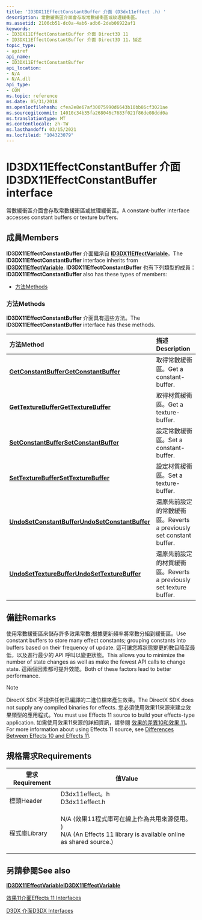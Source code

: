 ```yaml
---
title: 'ID3DX11EffectConstantBuffer 介面 (D3dx11effect .h) '
description: 常數緩衝區介面會存取常數緩衝區或紋理緩衝區。
ms.assetid: 2106cb51-dc0a-4ab6-adb6-2deb06922af1
keywords:
- ID3DX11EffectConstantBuffer 介面 Direct3D 11
- ID3DX11EffectConstantBuffer 介面 Direct3D 11，描述
topic_type:
- apiref
api_name:
- ID3DX11EffectConstantBuffer
api_location:
- N/A
- N/A.dll
api_type:
- COM
ms.topic: reference
ms.date: 05/31/2018
ms.openlocfilehash: cfea2e8e67af30075990d6643b10bb86cf3021ae
ms.sourcegitcommit: 14010c34b35fa268046c7683f021f86de08ddd0a
ms.translationtype: MT
ms.contentlocale: zh-TW
ms.lasthandoff: 03/15/2021
ms.locfileid: "104323079"
---
```

# <a name="id3dx11effectconstantbuffer-interface"></a><span data-ttu-id="518dd-105">ID3DX11EffectConstantBuffer 介面</span><span class="sxs-lookup"><span data-stu-id="518dd-105">ID3DX11EffectConstantBuffer interface</span></span>

<span data-ttu-id="518dd-106">常數緩衝區介面會存取常數緩衝區或紋理緩衝區。</span><span class="sxs-lookup"><span data-stu-id="518dd-106">A constant-buffer interface accesses constant buffers or texture buffers.</span></span>

## <a name="members"></a><span data-ttu-id="518dd-107">成員</span><span class="sxs-lookup"><span data-stu-id="518dd-107">Members</span></span>

<span data-ttu-id="518dd-108">**ID3DX11EffectConstantBuffer** 介面繼承自 [**ID3DX11EffectVariable**](id3dx11effectvariable.md)。</span><span class="sxs-lookup"><span data-stu-id="518dd-108">The **ID3DX11EffectConstantBuffer** interface inherits from [**ID3DX11EffectVariable**](id3dx11effectvariable.md).</span></span> <span data-ttu-id="518dd-109">**ID3DX11EffectConstantBuffer** 也有下列類型的成員：</span><span class="sxs-lookup"><span data-stu-id="518dd-109">**ID3DX11EffectConstantBuffer** also has these types of members:</span></span>

-   [<span data-ttu-id="518dd-110">方法</span><span class="sxs-lookup"><span data-stu-id="518dd-110">Methods</span></span>](#methods)

### <a name="methods"></a><span data-ttu-id="518dd-111">方法</span><span class="sxs-lookup"><span data-stu-id="518dd-111">Methods</span></span>

<span data-ttu-id="518dd-112">**ID3DX11EffectConstantBuffer** 介面具有這些方法。</span><span class="sxs-lookup"><span data-stu-id="518dd-112">The **ID3DX11EffectConstantBuffer** interface has these methods.</span></span>



| <span data-ttu-id="518dd-113">方法</span><span class="sxs-lookup"><span data-stu-id="518dd-113">Method</span></span>                                                                             | <span data-ttu-id="518dd-114">描述</span><span class="sxs-lookup"><span data-stu-id="518dd-114">Description</span></span>                                          |
|:-----------------------------------------------------------------------------------|:-----------------------------------------------------|
| [<span data-ttu-id="518dd-115">**GetConstantBuffer**</span><span class="sxs-lookup"><span data-stu-id="518dd-115">**GetConstantBuffer**</span></span>](id3dx11effectconstantbuffer-getconstantbuffer.md)         | <span data-ttu-id="518dd-116">取得常數緩衝區。</span><span class="sxs-lookup"><span data-stu-id="518dd-116">Get a constant-buffer.</span></span><br/>                    |
| [<span data-ttu-id="518dd-117">**GetTextureBuffer**</span><span class="sxs-lookup"><span data-stu-id="518dd-117">**GetTextureBuffer**</span></span>](id3dx11effectconstantbuffer-gettexturebuffer.md)           | <span data-ttu-id="518dd-118">取得材質緩衝區。</span><span class="sxs-lookup"><span data-stu-id="518dd-118">Get a texture-buffer.</span></span><br/>                     |
| [<span data-ttu-id="518dd-119">**SetConstantBuffer**</span><span class="sxs-lookup"><span data-stu-id="518dd-119">**SetConstantBuffer**</span></span>](id3dx11effectconstantbuffer-setconstantbuffer.md)         | <span data-ttu-id="518dd-120">設定常數緩衝區。</span><span class="sxs-lookup"><span data-stu-id="518dd-120">Set a constant-buffer.</span></span><br/>                    |
| [<span data-ttu-id="518dd-121">**SetTextureBuffer**</span><span class="sxs-lookup"><span data-stu-id="518dd-121">**SetTextureBuffer**</span></span>](id3dx11effectconstantbuffer-settexturebuffer.md)           | <span data-ttu-id="518dd-122">設定材質緩衝區。</span><span class="sxs-lookup"><span data-stu-id="518dd-122">Set a texture-buffer.</span></span><br/>                     |
| [<span data-ttu-id="518dd-123">**UndoSetConstantBuffer**</span><span class="sxs-lookup"><span data-stu-id="518dd-123">**UndoSetConstantBuffer**</span></span>](id3dx11effectconstantbuffer-undosetconstantbuffer.md) | <span data-ttu-id="518dd-124">還原先前設定的常數緩衝區。</span><span class="sxs-lookup"><span data-stu-id="518dd-124">Reverts a previously set constant buffer.</span></span><br/> |
| [<span data-ttu-id="518dd-125">**UndoSetTextureBuffer**</span><span class="sxs-lookup"><span data-stu-id="518dd-125">**UndoSetTextureBuffer**</span></span>](id3dx11effectconstantbuffer-undosettexturebuffer.md)   | <span data-ttu-id="518dd-126">還原先前設定的材質緩衝區。</span><span class="sxs-lookup"><span data-stu-id="518dd-126">Reverts a previously set texture buffer.</span></span><br/>  |



 

## <a name="remarks"></a><span data-ttu-id="518dd-127">備註</span><span class="sxs-lookup"><span data-stu-id="518dd-127">Remarks</span></span>

<span data-ttu-id="518dd-128">使用常數緩衝區來儲存許多效果常數;根據更新頻率將常數分組到緩衝區。</span><span class="sxs-lookup"><span data-stu-id="518dd-128">Use constant buffers to store many effect constants; grouping constants into buffers based on their frequency of update.</span></span> <span data-ttu-id="518dd-129">這可讓您將狀態變更的數目降至最低，以及進行最少的 API 呼叫以變更狀態。</span><span class="sxs-lookup"><span data-stu-id="518dd-129">This allows you to minimize the number of state changes as well as make the fewest API calls to change state.</span></span> <span data-ttu-id="518dd-130">這兩個因素都可提升效能。</span><span class="sxs-lookup"><span data-stu-id="518dd-130">Both of these factors lead to better performance.</span></span>

> [!Note]  
> <span data-ttu-id="518dd-131">DirectX SDK 不提供任何已編譯的二進位檔來產生效果。</span><span class="sxs-lookup"><span data-stu-id="518dd-131">The DirectX SDK does not supply any compiled binaries for effects.</span></span> <span data-ttu-id="518dd-132">您必須使用效果11來源來建立效果類型的應用程式。</span><span class="sxs-lookup"><span data-stu-id="518dd-132">You must use Effects 11 source to build your effects-type application.</span></span> <span data-ttu-id="518dd-133">如需使用效果11來源的詳細資訊，請參閱 [效果的差異10和效果 11](d3d11-graphics-programming-guide-effects-differences.md)。</span><span class="sxs-lookup"><span data-stu-id="518dd-133">For more information about using Effects 11 source, see [Differences Between Effects 10 and Effects 11](d3d11-graphics-programming-guide-effects-differences.md).</span></span>

 

## <a name="requirements"></a><span data-ttu-id="518dd-134">規格需求</span><span class="sxs-lookup"><span data-stu-id="518dd-134">Requirements</span></span>



| <span data-ttu-id="518dd-135">需求</span><span class="sxs-lookup"><span data-stu-id="518dd-135">Requirement</span></span> | <span data-ttu-id="518dd-136">值</span><span class="sxs-lookup"><span data-stu-id="518dd-136">Value</span></span> |
|--------------------|----------------------------------------------------------------------------------------------------------------------------------------------|
| <span data-ttu-id="518dd-137">標頭</span><span class="sxs-lookup"><span data-stu-id="518dd-137">Header</span></span><br/>  | <dl> <span data-ttu-id="518dd-138"><dt>D3dx11effect。h</dt></span><span class="sxs-lookup"><span data-stu-id="518dd-138"><dt>D3dx11effect.h</dt></span></span> </dl>                                                    |
| <span data-ttu-id="518dd-139">程式庫</span><span class="sxs-lookup"><span data-stu-id="518dd-139">Library</span></span><br/> | <dl> <span data-ttu-id="518dd-140"><dt>N/A (效果11程式庫可在線上作為共用來源使用。 ) </dt></span><span class="sxs-lookup"><span data-stu-id="518dd-140"><dt>N/A (An Effects 11 library is available online as shared source.)</dt></span></span> </dl> |



## <a name="see-also"></a><span data-ttu-id="518dd-141">另請參閱</span><span class="sxs-lookup"><span data-stu-id="518dd-141">See also</span></span>

<dl> <dt>

[<span data-ttu-id="518dd-142">**ID3DX11EffectVariable**</span><span class="sxs-lookup"><span data-stu-id="518dd-142">**ID3DX11EffectVariable**</span></span>](id3dx11effectvariable.md)
</dt> <dt>

[<span data-ttu-id="518dd-143">效果11介面</span><span class="sxs-lookup"><span data-stu-id="518dd-143">Effects 11 Interfaces</span></span>](d3d11-graphics-reference-effects11-interfaces.md)
</dt> <dt>

[<span data-ttu-id="518dd-144">D3DX 介面</span><span class="sxs-lookup"><span data-stu-id="518dd-144">D3DX Interfaces</span></span>](d3d11-graphics-reference-d3dx11-interfaces.md)
</dt> </dl>

 

 





